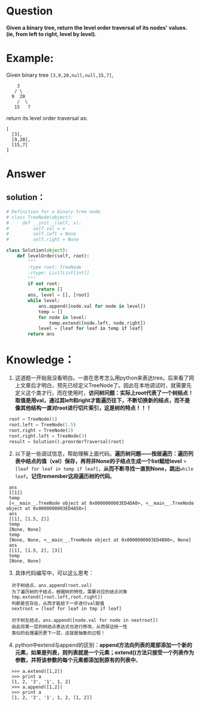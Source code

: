 # Question

**Given a binary tree, return the level order traversal of its nodes' values. \(ie, from left to right, level by level\).**

# Example:

Given binary tree `[3,9,20,null,null,15,7]`,

```
    3
   / \
  9  20
    /  \
   15   7
```

return its level order traversal as:

```
[
  [3],
  [9,20],
  [15,7]
]
```

# Answer

## solution：

```python
# Definition for a binary tree node.
# class TreeNode(object):
#     def __init__(self, x):
#         self.val = x
#         self.left = None
#         self.right = None

class Solution(object):
    def levelOrder(self, root):
        """
        :type root: TreeNode
        :rtype: List[List[int]]
        """
        if not root:
            return []
        ans, level = [], [root]
        while level:
            ans.append([node.val for node in level])
            temp = []
            for node in level:
                temp.extend([node.left, node.right])
            level = [leaf for leaf in temp if leaf]
        return ans     
```

# Knowledge：

1. 这道题一开始我没看明白。一直在思考怎么用python来表达tree。后来看了网上文章后才明白，预先已经定义TreeNode了。因此在本地调试时，就需要先定义这个类才行。而在使用时，**访问树问题：实际上root代表了一个树结点！取值是用val，通过其left和right才能遍历往下，不断切换新的结点，而不是像其他结构一直对root进行切片索引，这是树的特点！！！**
  ```python
   root = TreeNode(1)
   root.left = TreeNode(1.5)
   root.right = TreeNode(2)
   root.right.left = TreeNode(3)
   result = Solution().preorderTraversal(root)
  ```

2. 以下是一些调试信息，帮助理解上面代码。**遍历树问题——按层遍历：遍历列表中结点的值（val）保存，再将非None的子结点生成一个list赋给level** = `[leaf for leaf in temp if leaf]`，**从而不断寻找一直到None，跳出**`while leaf`。**记住remember这段遍历树的代码**。

  ```
   ans
   [[1]]
   temp
   [<__main__.TreeNode object at 0x0000000003ED4DA0>, <__main__.TreeNode object at 0x0000000003ED4A58>]
   ans
   [[1], [1.5, 2]]
   temp
   [None, None]
   temp
   [None, None, <__main__.TreeNode object at 0x0000000003ED4B00>, None]
   ans
   [[1], [1.5, 2], [3]]
   temp
   [None, None]
  ```

3. 具体代码编写中，可以这么思考：

  ```
    对于树结点，ans.append(root.val)
    为了遍历树的子结点，根据树的特性，需要对应的结点对象
    tmp.extend([root.left,root.right])
    判断是否存在，从而才能给下一步进行val取值
    nextroot = [leaf for leaf in tmp if leaf]

    对于树左结点，ans.append([node.val for node in nextroot])
    由此将第一层的树结点表达式也进行修改，从而保证统一性
    类似的处理遍历更下一层，这就是抽象的过程！
  ```

4. python中extend与append的区别：**append方法向列表的尾部添加一个新的元素，如果是列表，则列表就是一个元素；extend()方法只接受一个列表作为参数，并将该参数的每个元素都添加到原有的列表中**。

  ```
    >>> a.extend([1,2])
    >>> print a
    [1, 2, '3', '1', 1, 2]
    >>> a.append([1,2])
    >>> print a
    [1, 2, '3', '1', 1, 2, [1, 2]]
  ```

